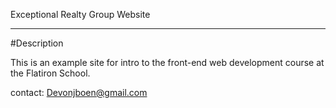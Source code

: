 Exceptional Realty Group Website

---

#Description

This is an example site for intro to the front-end web development course at the Flatiron School.

contact: Devonjboen@gmail.com